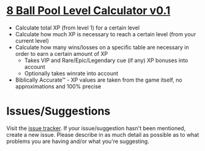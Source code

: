 # [8 Ball Pool Level Calculator v0.1](https://brokenphilip.github.io/8BP_LevelCalc/)
- Calculate total XP (from level 1) for a certain level
- Calculate how much XP is necessary to reach a certain level (from your current level)
- Calculate how many wins/losses on a specific table are necessary in order to earn a certain amount of XP
  - Takes VIP and Rare/Epic/Legendary cue (if any) XP bonuses into account
  - Optionally takes winrate into account
- Biblically Accurate™ - XP values are taken from the game itself, no approximations and 100% precise

# Issues/Suggestions
Visit the [issue tracker](https://github.com/brokenphilip/8BP_LevelCalc/issues?q=). If your issue/suggestion hasn't been mentioned, create a new issue. Please describe in as much detail as possible as to what problems you are having and/or what you're suggesting.
